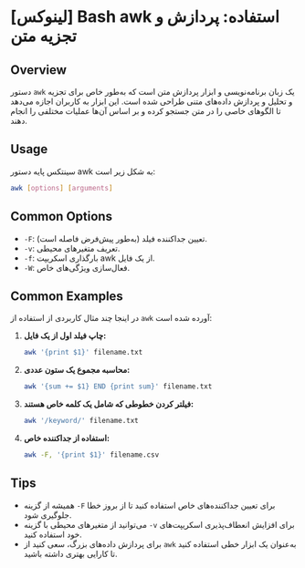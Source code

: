 # [لینوکس] Bash awk استفاده: پردازش و تجزیه متن

## Overview
دستور `awk` یک زبان برنامه‌نویسی و ابزار پردازش متن است که به‌طور خاص برای تجزیه و تحلیل و پردازش داده‌های متنی طراحی شده است. این ابزار به کاربران اجازه می‌دهد تا الگوهای خاصی را در متن جستجو کرده و بر اساس آن‌ها عملیات مختلفی را انجام دهند.

## Usage
سینتکس پایه دستور awk به شکل زیر است:

```bash
awk [options] [arguments]
```

## Common Options
- `-F`: تعیین جداکننده فیلد (به‌طور پیش‌فرض فاصله است).
- `-v`: تعریف متغیرهای محیطی.
- `-f`: بارگذاری اسکریپت awk از یک فایل.
- `-W`: فعال‌سازی ویژگی‌های خاص.

## Common Examples
در اینجا چند مثال کاربردی از استفاده از `awk` آورده شده است:

1. **چاپ فیلد اول از یک فایل:**
   ```bash
   awk '{print $1}' filename.txt
   ```

2. **محاسبه مجموع یک ستون عددی:**
   ```bash
   awk '{sum += $1} END {print sum}' filename.txt
   ```

3. **فیلتر کردن خطوطی که شامل یک کلمه خاص هستند:**
   ```bash
   awk '/keyword/' filename.txt
   ```

4. **استفاده از جداکننده خاص:**
   ```bash
   awk -F, '{print $1}' filename.csv
   ```

## Tips
- همیشه از گزینه `-F` برای تعیین جداکننده‌های خاص استفاده کنید تا از بروز خطا جلوگیری شود.
- می‌توانید از متغیرهای محیطی با گزینه `-v` برای افزایش انعطاف‌پذیری اسکریپت‌های خود استفاده کنید.
- برای پردازش داده‌های بزرگ، سعی کنید از `awk` به‌عنوان یک ابزار خطی استفاده کنید تا کارایی بهتری داشته باشید.
